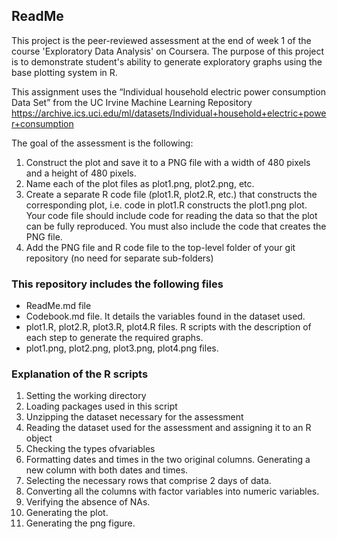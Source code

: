 ## ReadMe
This project is the peer-reviewed assessment at the end of week 1 of the course 'Exploratory Data Analysis' on Coursera.
The purpose of this project is to demonstrate  student's ability to generate exploratory graphs using the base plotting system in R.

This assignment uses the “Individual household electric power consumption Data Set” from the UC Irvine Machine Learning Repository https://archive.ics.uci.edu/ml/datasets/Individual+household+electric+power+consumption


The goal of the assessment is the following:
1. Construct the plot and save it to a PNG file with a width of 480 pixels and a height of 480 pixels.
2. Name each of the plot files as plot1.png, plot2.png, etc.
3. Create a separate R code file (plot1.R, plot2.R, etc.) that constructs the corresponding plot, i.e. code in plot1.R constructs the plot1.png plot. Your code file should include code for reading the data so that the plot can be fully reproduced. You must also include the code that creates the PNG file.
4. Add the PNG file and R code file to the top-level folder of your git repository (no need for separate sub-folders)

### This repository includes the following files

* ReadMe.md file
* Codebook.md file. It details the variables found in the dataset used.
* plot1.R, plot2.R, plot3.R, plot4.R files. R scripts with the description of each step to generate the required graphs.
* plot1.png, plot2.png, plot3.png, plot4.png files.

### Explanation of the R scripts
1. Setting the working directory
2. Loading packages used in this script
3. Unzipping the dataset necessary for the assessment
4. Reading the dataset used for the assessment and assigning it to an R object
5. Checking the types ofvariables
6. Formatting dates and times in the two original columns. Generating a new column with both dates and times.
7. Selecting the necessary rows that comprise 2 days of data.
8. Converting all the columns with factor variables into numeric variables.
9. Verifying the absence of NAs.
10. Generating the plot.
11. Generating the png figure.
